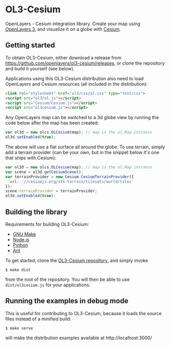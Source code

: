 OL3-Cesium
==========

OpenLayers - Cesium integration library. Create your map using [OpenLayers 3](http://openlayers.org/), and visualize it on a globe with [Cesium](http://cesiumjs.org).

Getting started
---------------

To obtain OL3-Cesium, either download a release from https://github.com/openlayers/ol3-cesium/releases, or clone the repository and build it yourself (see below).

Applications using this OL3-Cesium distribution also need to load OpenLayers and Cesium resources (all included in the distribution):
```html
<link rel="stylesheet" href="ol3/css/ol.css" type="text/css">
<script src="ol3/ol.js"></script>
<script src="Cesium/Cesium.js"></script>
<script src="ol3cesium.js"></script>
```

Any OpenLayers map can be switched to a 3d globe view by running the code below after the map has been created:
```js
var ol3d = new olcs.OLCesium(map); // map is the ol.Map instance
ol3d.setEnabled(true);
```
The above will use a flat surface all around the globe. To use terrain, simply add a terrain provider (can be your own, but in the snippet below it's one that ships with Cesium):
```js
var ol3d = new olcs.OLCesium(map); // map is the ol.Map instance
var scene = ol3d.getCesiumScene();
var terrainProvider = new Cesium.CesiumTerrainProvider({
  url: '//cesiumjs.org/stk-terrain/tilesets/world/tiles'
});
scene.terrainProvider = terrainProvider;
ol3d.setEnabled(true);
```

Building the library
--------------------

Requirements for building OL3-Cesium:

* [GNU Make](http://www.gnu.org/software/make/)
* [Node.js](http://nodejs.org/)
* [Python](http://python.org/)
* [Ant](http://ant.apache.org/)

To get started, clone the [OL3-Cesium repository](https://github.com/openlayers/ol3-cesium), and simply invoke

    $ make dist

from the root of the repository. You will then be able to use `dist/ol3cesium.js` for your applications.

Running the examples in debug mode
----------------------------------

This is useful for contributing to OL3-Cesium, because it loads the
source files instead of a minified build:

    $ make serve

will make the distribution examples available at http://localhost:3000/